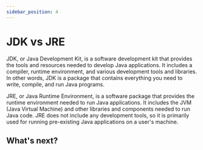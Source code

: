```yaml
---
sidebar_position: 4
---
```


# JDK vs JRE
  
JDK, or Java Development Kit, is a software development kit that provides the tools and resources needed to develop Java applications. It includes a compiler, runtime environment, and various development tools and libraries. In other words, JDK is a package that contains everything you need to write, compile, and run Java programs.

JRE, or Java Runtime Environment, is a software package that provides the runtime environment needed to run Java applications. It includes the JVM (Java Virtual Machine) and other libraries and components needed to run Java code. JRE does not include any development tools, so it is primarily used for running pre-existing Java applications on a user's machine.

## What's next?

